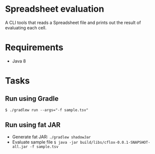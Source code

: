 # Spreadsheet evaluation

A CLI tools that reads a  Spreadsheet file and prints out
the result of evaluating each cell.


# Requirements

- Java 8


# Tasks

## Run using Gradle

`$ ./gradlew run --args="-f sample.tsv"`


## Run using fat JAR

- Generate fat JAR: `./gradlew shadowJar`
- Evaluate sample file
`$ java -jar build/libs/cflox-0.0.1-SNAPSHOT-all.jar -f sample.tsv`


